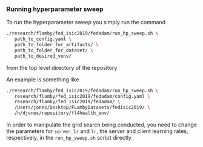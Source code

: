 ### Running hyperparameter sweep

To run the hyperparameter sweep you simply run the command

```bash
./research/flamby/fed_isic2019/fedadam/run_hp_sweep.sh \
   path_to_config.yaml \
   path_to_folder_for_artifacts/ \
   path_to_folder_for_dataset/ \
   path_to_desired_venv/
```

from the top level directory of the repository

An example is something like
``` bash
./research/flamby/fed_isic2019/fedadam/run_hp_sweep.sh \
   research/flamby/fed_isic2019/fedadam/config.yaml \
   research/flamby/fed_isic2019/fedadam/ \
   /Users/jones/Desktop/FLambyDatasets/fedisic2019/ \
   /h/djones/repository/fl4health_env/
```

In order to manipulate the grid search being conducted, you need to change the parameters for `server_lr` and `lr`, the server and client learning rates, respectively, in the `run_hp_sweep.sh` script directly.

